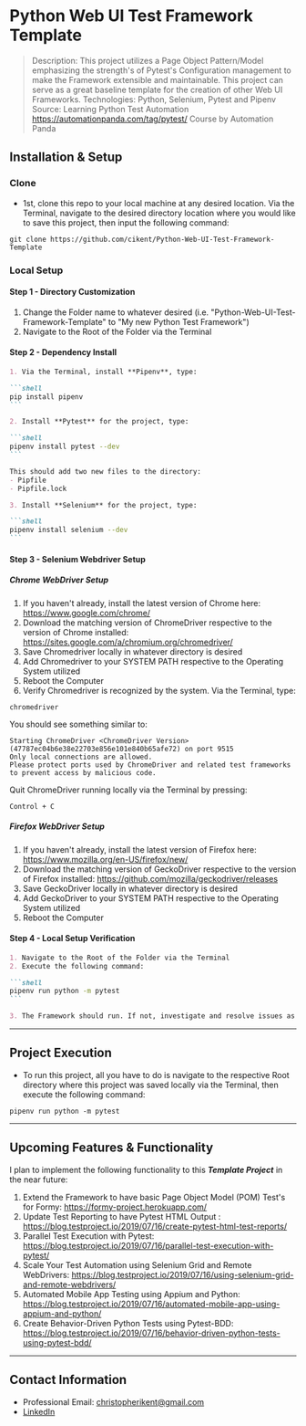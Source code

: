 # Python Web UI Test Framework Template

> Description: This project utilizes a Page Object Pattern/Model emphasizing the strength's of Pytest's Configuration management to make the Framework extensible and maintainable. This project can serve as a great baseline template for the creation of other Web UI Frameworks.
> Technologies: Python, Selenium, Pytest and Pipenv
> Source: Learning Python Test Automation <https://automationpanda.com/tag/pytest/>
> Course by Automation Panda

## Installation & Setup

### Clone

- 1st, clone this repo to your local machine at any desired location. Via the Terminal, navigate to the desired directory location where you would like to save this project, then input the following command:

```shell
git clone https://github.com/cikent/Python-Web-UI-Test-Framework-Template
```

### Local Setup

#### Step 1 - Directory Customization

1. Change the Folder name to whatever desired (i.e. "Python-Web-UI-Test-Framework-Template" to "My new Python Test Framework")
2. Navigate to the Root of the Folder via the Terminal

#### Step 2 - Dependency Install

<!-- markdownlint-disable code-fence-style -->

~~~markdown
1. Via the Terminal, install **Pipenv**, type:

```shell
pip install pipenv
```

2. Install **Pytest** for the project, type:

```shell
pipenv install pytest --dev
```

This should add two new files to the directory:
- Pipfile
- Pipfile.lock

3. Install **Selenium** for the project, type:

```shell
pipenv install selenium --dev
```
~~~

#### Step 3 - Selenium Webdriver Setup

##### Chrome WebDriver Setup

1. If you haven't already, install the latest version of Chrome here: <https://www.google.com/chrome/>
2. Download the matching version of ChromeDriver respective to the version of Chrome installed: <https://sites.google.com/a/chromium.org/chromedriver/>
3. Save Chromedriver locally in whatever directory is desired
4. Add Chromedriver to your SYSTEM PATH respective to the Operating System utilized
5. Reboot the Computer
6. Verify Chromedriver is recognized by the system. Via the Terminal, type:

```shell
chromedriver
```

You should see something similar to:

```shell
Starting ChromeDriver <ChromeDriver Version> (47787ec04b6e38e22703e856e101e840b65afe72) on port 9515
Only local connections are allowed.
Please protect ports used by ChromeDriver and related test frameworks to prevent access by malicious code.
```

Quit ChromeDriver running locally via the Terminal by pressing:

```shell
Control + C
```

##### Firefox WebDriver Setup

1. If you haven't already, install the latest version of Firefox here: <https://www.mozilla.org/en-US/firefox/new/>
2. Download the matching version of GeckoDriver respective to the version of Firefox installed: <https://github.com/mozilla/geckodriver/releases>
3. Save GeckoDriver locally in whatever directory is desired
4. Add GeckoDriver to your SYSTEM PATH respective to the Operating System utilized
5. Reboot the Computer

#### Step 4 - Local Setup Verification

<!-- markdownlint-disable code-fence-style -->

~~~markdown
1. Navigate to the Root of the Folder via the Terminal
2. Execute the following command:

```shell
pipenv run python -m pytest
```

3. The Framework should run. If not, investigate and resolve issues as necessary.

~~~

<!-- markdownlint-restore -->

---

## Project Execution

- To run this project, all you have to do is navigate to the respective Root directory where this project was saved locally via the Terminal, then execute the following command:

```shell
pipenv run python -m pytest
```

---

## Upcoming Features & Functionality

I plan to implement the following functionality to this ***Template Project*** in the near future:

1. Extend the Framework to have basic Page Object Model (POM) Test's for Formy: <https://formy-project.herokuapp.com/>
2. Update Test Reporting to have Pytest HTML Output : <https://blog.testproject.io/2019/07/16/create-pytest-html-test-reports/>
3. Parallel Test Execution with Pytest: <https://blog.testproject.io/2019/07/16/parallel-test-execution-with-pytest/>
4. Scale Your Test Automation using Selenium Grid and Remote WebDrivers: <https://blog.testproject.io/2019/07/16/using-selenium-grid-and-remote-webdrivers/>
5. Automated Mobile App Testing using Appium and Python: <https://blog.testproject.io/2019/07/16/automated-mobile-app-using-appium-and-python/>
6. Create Behavior-Driven Python Tests using Pytest-BDD: <https://blog.testproject.io/2019/07/16/behavior-driven-python-tests-using-pytest-bdd/>

---

## Contact Information

- Professional Email: <christopherikent@gmail.com>
- [LinkedIn](https://www.linkedin.com/in/christopher-kent-thestrategicsqaleader/)
